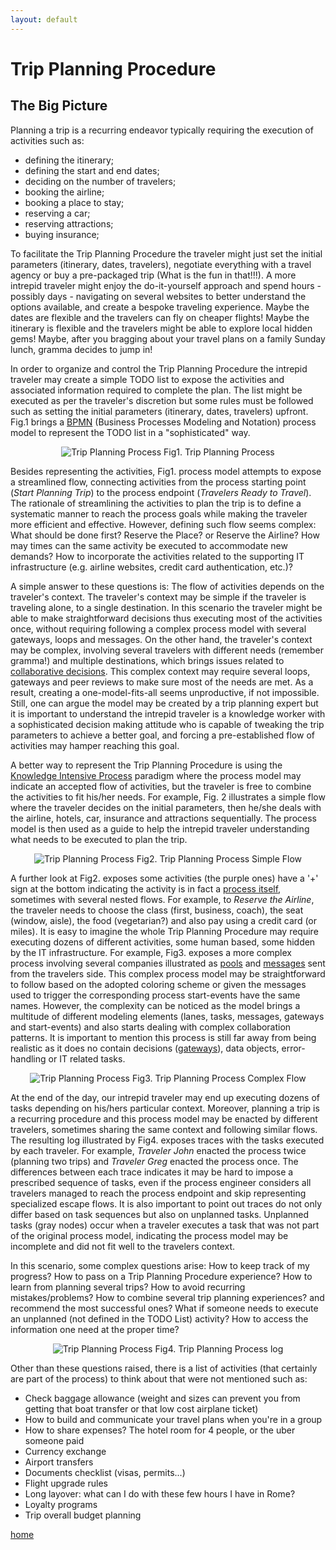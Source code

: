 ```yaml
---
layout: default
---
```


# Trip Planning Procedure


## The Big Picture

Planning a trip is a recurring endeavor typically requiring the execution of activities such as:

 - defining the itinerary;
 - defining the start and end dates;
 - deciding on the number of travelers;
 - booking the airline;
 - booking a place to stay;
 - reserving a car;
 - reserving attractions;
 - buying insurance;

To  facilitate the Trip Planning Procedure the traveler might just set the initial parameters (itinerary, dates, travelers), negotiate everything with a travel agency or buy a pre-packaged trip (What is the fun in that!!!).  A more intrepid traveler might enjoy the do-it-yourself approach and spend hours - possibly days - navigating on several websites to better understand the options available, and create a bespoke traveling experience. Maybe the dates are flexible and the travelers can fly on cheaper flights! Maybe the itinerary is flexible and the travelers might be able to explore local hidden gems! Maybe, after you bragging about your travel plans on a family Sunday lunch, gramma decides to jump in!

In order to organize and control the Trip Planning Procedure the intrepid traveler may create a simple TODO list to expose the activities and associated information required to complete the plan.  The list might be executed as per the traveler's discretion but some rules must be followed such as setting the initial parameters (itinerary, dates, travelers) upfront. Fig.1 brings a [BPMN](http://www.bpmn.org/) (Business Processes Modeling and Notation) process model to represent the TODO list in a "sophisticated" way.


<center>
 <img src="tp_bigpicture.png" alt="Trip Planning Process" >
 Fig1. Trip Planning Process
</center>

Besides representing the activities, Fig1. process model attempts to expose a streamlined flow, connecting activities from the process starting point (_Start Planning Trip_) to the process endpoint (_Travelers Ready to Travel_). The rationale of streamlining the activities to plan the trip is to define a systematic manner to reach the process goals while making the traveler more efficient and effective. However, defining such flow seems complex: What should be done first? Reserve the Place? or Reserve the Airline? How may times can the same activity be executed to accommodate new demands? How to incorporate the activities related to the supporting IT infrastructure (e.g. airline websites, credit card authentication, etc.)?

A simple  answer to these questions is: The flow of activities depends on the traveler's context. The traveler's context may be simple if the traveler is traveling alone, to a single destination. In this scenario the traveler might be able to make straightforward decisions thus executing most of the activities once, without requiring following a complex process model with several gateways, loops and messages. On the other hand, the traveler's context may be complex, involving several travelers with different needs (remember gramma!) and multiple destinations, which brings issues related to [collaborative decisions](https://pdfs.semanticscholar.org/e513/012a806d70c66b80dfd3dd5d14a2b4efafaa.pdf). This complex context may require several loops, gateways and peer reviews to make sure most of the needs are met. As a result, creating a one-model-fits-all seems unproductive, if not impossible. Still, one can argue the model may be created by a trip planning expert but it is important to understand the intrepid traveler is a knowledge worker with a sophisticated decision making attitude who is capable of tweaking the trip parameters to achieve a better goal, and forcing a pre-established flow of activities may hamper reaching this goal.

A better way to represent the Trip Planning Procedure is using the [Knowledge Intensive Process](https://doi.org/10.1007/s13740-014-0038-4) paradigm where the process model may indicate an accepted flow of activities, but the traveler is free to combine the activities to fit his/her needs. For example, Fig. 2 illustrates a simple flow where the traveler decides on the initial parameters, then he/she deals with the airline, hotels, car, insurance and attractions sequentially. The process model is then used as a guide to help the intrepid traveler understanding what needs to be executed to plan the trip.


<center>
 <img src="tp_simpleflow.png" alt="Trip Planning Process" >
 Fig2. Trip Planning Process Simple Flow
</center>


A further look at Fig2. exposes some activities (the purple ones) have a '+' sign at the bottom indicating the activity is in fact a [process itself](https://camunda.com/bpmn/reference/#activities-subprocess), sometimes with several nested flows. For example, to _Reserve the Airline_, the traveler needs to choose the class (first, business, coach), the seat (window, aisle), the food (vegetarian?) and also pay using a credit card (or miles). It is easy to imagine the whole Trip Planning Procedure may require executing dozens of different activities, some human based, some hidden by the IT infrastructure. For example, Fig3. exposes a more complex process involving several companies illustrated as [pools](https://camunda.com/bpmn/reference/#participants-pool) and [messages](https://camunda.com/bpmn/reference/#events-message) sent from the travelers side. This complex process model may be straightforward to follow based on the adopted coloring scheme or given the  messages used to trigger the corresponding process start-events have the same names. However, the  complexity can be noticed as the model brings a multitude of different modeling elements (lanes, tasks, messages, gateways and start-events) and also starts dealing with complex collaboration patterns. It is important to mention this process is still far away from being realistic as it does no contain decisions ([gateways](https://camunda.com/bpmn/reference/#gateways-data-based-exclusive-gateways)), data objects, error-handling or IT related tasks.   

<center>
 <img src="tp_complexflow.png" alt="Trip Planning Process" >
 Fig3. Trip Planning Process Complex Flow
</center>

At the end of the day, our intrepid traveler may end up executing dozens of tasks depending on his/hers particular context. Moreover, planning a trip is a recurring procedure and this process model may be enacted by different travelers, sometimes sharing the same context and following similar flows. The resulting log illustrated by Fig4. exposes traces with the tasks executed by each traveler. For example, _Traveler John_ enacted the process twice (planning two trips) and _Traveler Greg_ enacted the process once. The differences between each trace indicates it may be hard to impose a prescribed sequence of tasks, even if the process engineer considers all travelers managed to reach the process endpoint and skip representing specialized escape flows. It is also important to point out traces do not only differ based on task sequences but also on unplanned tasks. Unplanned tasks (gray nodes) occur when a traveler executes a task that was not part of the original process model, indicating the process model may be incomplete and did not fit well to the travelers context.

In this scenario, some complex questions arise: How to keep track of my progress?  How to pass on a Trip Planning Procedure experience? How to learn from planning several trips? How to avoid recurring mistakes/problems? How to combine several trip planning experiences? and recommend the most successful ones? What if someone needs to execute an unplanned (not defined in the TODO List) activity? How to access the information one need at the proper time?

<center>
 <img src="trip_log.png" alt="Trip Planning Process" >
 Fig4. Trip Planning Process log
</center>

Other than these questions raised, there is a list of activities (that certainly are part of the process) to think about that were not mentioned such as: 

- Check baggage allowance (weight and sizes can prevent you from getting that boat transfer or that low cost airplane ticket) 
- How to build and communicate your travel plans when you're in a group
- How to share expenses? The hotel room for 4 people, or the uber someone paid
- Currency exchange
- Airport transfers
- Documents checklist (visas, permits...) 
- Flight upgrade rules
- Long layover: what can I do with these few hours I have in Rome?
- Loyalty programs 
- Trip overall budget planning


[home](../index.html)
